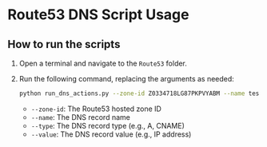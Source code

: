 # Route53 DNS Script Usage

## How to run the scripts

1. Open a terminal and navigate to the `Route53` folder.
2. Run the following command, replacing the arguments as needed:

   ```sh
   python run_dns_actions.py --zone-id Z0334718LG87PKPVYABM --name test.kahbrigthllc.com --type A --value 192.0.2.1
   ```

   - `--zone-id`: The Route53 hosted zone ID
   - `--name`: The DNS record name
   - `--type`: The DNS record type (e.g., A, CNAME)
   - `--value`: The DNS record value (e.g., IP address)